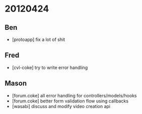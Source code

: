# 20120424

## Ben
- [protoapp] fix a lot of shit



## Fred
- [cvl-coke] try to write error handling



## Mason
- [forum.coke] all error handling for controllers/models/hooks
- [forum.coke] better form validation flow using callbacks
- [wasabi] discuss and modify video creation api